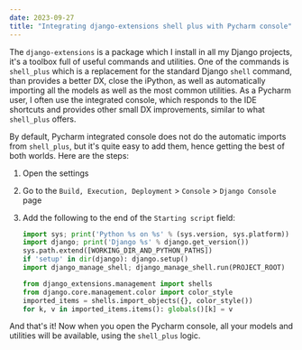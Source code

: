 ```yaml
---
date: 2023-09-27
title: "Integrating django-extensions shell plus with Pycharm console"
---
```


The `django-extensions` is a package which I install in all my Django projects, it's a toolbox full of useful commands and utilities. One of the commands is `shell_plus` which is a replacement for the standard Django `shell` command, than provides a better DX, close the iPython, as well as automatically importing all the models as well as the most common utilities. As a Pycharm user, I often use the integrated console, which responds to the IDE shortcuts and provides other small DX improvements, similar to what ` shell_plus` offers.

By default, Pycharm integrated console does not do the automatic imports from `shell_plus`, but it's quite easy to add them, hence getting the best of both worlds. Here are the steps:

1. Open the settings
2. Go to the `Build, Execution, Deployment` > `Console` > `Django Console` page
3. Add the following to the end of the `Starting script` field:

   ```python {7-10}
   import sys; print('Python %s on %s' % (sys.version, sys.platform))
   import django; print('Django %s' % django.get_version())
   sys.path.extend([WORKING_DIR_AND_PYTHON_PATHS])
   if 'setup' in dir(django): django.setup()
   import django_manage_shell; django_manage_shell.run(PROJECT_ROOT)

   from django_extensions.management import shells
   from django.core.management.color import color_style
   imported_items = shells.import_objects({}, color_style())
   for k, v in imported_items.items(): globals()[k] = v
   ```

And that's it! Now when you open the Pycharm console, all your models and utilities will be available, using the `shell_plus` logic.
